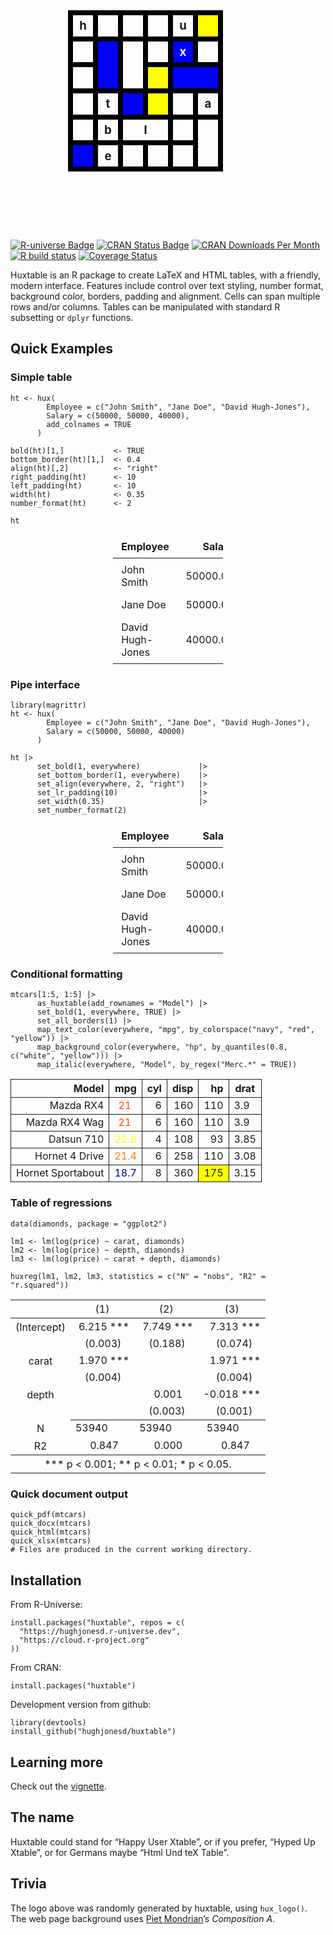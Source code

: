 <table class="huxtable" data-quarto-disable-processing="true"  style="width: 240pt; margin-left: auto; margin-right: auto; height: 240pt;" id="tab:logo">
<col style="width: 30pt"><col style="width: 30pt"><col style="width: 30pt"><col style="width: 30pt"><col style="width: 30pt"><col style="width: 30pt"><tbody>
<tr style="height: 30pt;">
<td class="huxtable-cell" style="text-align: center;  border-style: solid solid solid solid; border-width: 6pt 6pt 6pt 6pt; border-top-color: rgb(0, 0, 0);  border-right-color: rgb(0, 0, 0);  border-bottom-color: rgb(0, 0, 0);  border-left-color: rgb(0, 0, 0); padding: 4pt 4pt 4pt 4pt;  font-weight: bold;  font-family: -apple-system, BlinkMacSystemFont, 'Segoe UI', Roboto, 'Helvetica Neue', Arial, sans-serif; font-size: 14pt;">h</td><td class="huxtable-cell" style="text-align: center;  border-style: solid solid solid solid; border-width: 6pt 6pt 6pt 6pt; border-top-color: rgb(0, 0, 0);  border-right-color: rgb(0, 0, 0);  border-bottom-color: rgb(0, 0, 0);  border-left-color: rgb(0, 0, 0); padding: 4pt 4pt 4pt 4pt;  font-weight: bold;  font-family: -apple-system, BlinkMacSystemFont, 'Segoe UI', Roboto, 'Helvetica Neue', Arial, sans-serif; font-size: 14pt;">&nbsp;</td><td class="huxtable-cell" style="text-align: center;  border-style: solid solid solid solid; border-width: 6pt 6pt 6pt 6pt; border-top-color: rgb(0, 0, 0);  border-right-color: rgb(0, 0, 0);  border-bottom-color: rgb(0, 0, 0);  border-left-color: rgb(0, 0, 0); padding: 4pt 4pt 4pt 4pt;  font-weight: bold;  font-family: -apple-system, BlinkMacSystemFont, 'Segoe UI', Roboto, 'Helvetica Neue', Arial, sans-serif; font-size: 14pt;">&nbsp;</td><td class="huxtable-cell" style="text-align: center;  border-style: solid solid solid solid; border-width: 6pt 6pt 6pt 6pt; border-top-color: rgb(0, 0, 0);  border-right-color: rgb(0, 0, 0);  border-bottom-color: rgb(0, 0, 0);  border-left-color: rgb(0, 0, 0); padding: 4pt 4pt 4pt 4pt;  font-weight: bold;  font-family: -apple-system, BlinkMacSystemFont, 'Segoe UI', Roboto, 'Helvetica Neue', Arial, sans-serif; font-size: 14pt;">&nbsp;</td><td class="huxtable-cell" style="text-align: center;  border-style: solid solid solid solid; border-width: 6pt 6pt 6pt 6pt; border-top-color: rgb(0, 0, 0);  border-right-color: rgb(0, 0, 0);  border-bottom-color: rgb(0, 0, 0);  border-left-color: rgb(0, 0, 0); padding: 4pt 4pt 4pt 4pt;  font-weight: bold;  font-family: -apple-system, BlinkMacSystemFont, 'Segoe UI', Roboto, 'Helvetica Neue', Arial, sans-serif; font-size: 14pt;">u</td><td class="huxtable-cell" style="text-align: center;  border-style: solid solid solid solid; border-width: 6pt 6pt 6pt 6pt; border-top-color: rgb(0, 0, 0);  border-right-color: rgb(0, 0, 0);  border-bottom-color: rgb(0, 0, 0);  border-left-color: rgb(0, 0, 0); padding: 4pt 4pt 4pt 4pt; background-color: rgb(255, 255, 0); font-weight: bold;  font-family: -apple-system, BlinkMacSystemFont, 'Segoe UI', Roboto, 'Helvetica Neue', Arial, sans-serif; font-size: 14pt;"><span style="color: rgb(0, 0, 0);">&nbsp;</span></td></tr>
<tr style="height: 30pt;">
<td class="huxtable-cell" style="text-align: center;  border-style: solid solid solid solid; border-width: 6pt 6pt 6pt 6pt; border-top-color: rgb(0, 0, 0);  border-right-color: rgb(0, 0, 0);  border-bottom-color: rgb(0, 0, 0);  border-left-color: rgb(0, 0, 0); padding: 4pt 4pt 4pt 4pt;  font-weight: bold;  font-family: -apple-system, BlinkMacSystemFont, 'Segoe UI', Roboto, 'Helvetica Neue', Arial, sans-serif; font-size: 14pt;">&nbsp;</td><td class="huxtable-cell" rowspan="2" style="text-align: center;  border-style: solid solid solid solid; border-width: 6pt 6pt 6pt 6pt; border-top-color: rgb(0, 0, 0);  border-right-color: rgb(0, 0, 0);  border-bottom-color: rgb(0, 0, 0);  border-left-color: rgb(0, 0, 0); padding: 4pt 4pt 4pt 4pt; background-color: rgb(0, 0, 255); font-weight: bold;  font-family: -apple-system, BlinkMacSystemFont, 'Segoe UI', Roboto, 'Helvetica Neue', Arial, sans-serif; font-size: 14pt;"><span style="color: rgb(255, 255, 255);">&nbsp;</span></td><td class="huxtable-cell" rowspan="2" style="text-align: center;  border-style: solid solid solid solid; border-width: 6pt 6pt 6pt 6pt; border-top-color: rgb(0, 0, 0);  border-right-color: rgb(0, 0, 0);  border-bottom-color: rgb(0, 0, 0);  border-left-color: rgb(0, 0, 0); padding: 4pt 4pt 4pt 4pt;  font-weight: bold;  font-family: -apple-system, BlinkMacSystemFont, 'Segoe UI', Roboto, 'Helvetica Neue', Arial, sans-serif; font-size: 14pt;">&nbsp;</td><td class="huxtable-cell" style="text-align: center;  border-style: solid solid solid solid; border-width: 6pt 6pt 6pt 6pt; border-top-color: rgb(0, 0, 0);  border-right-color: rgb(0, 0, 0);  border-bottom-color: rgb(0, 0, 0);  border-left-color: rgb(0, 0, 0); padding: 4pt 4pt 4pt 4pt;  font-weight: bold;  font-family: -apple-system, BlinkMacSystemFont, 'Segoe UI', Roboto, 'Helvetica Neue', Arial, sans-serif; font-size: 14pt;">&nbsp;</td><td class="huxtable-cell" style="text-align: center;  border-style: solid solid solid solid; border-width: 6pt 6pt 6pt 6pt; border-top-color: rgb(0, 0, 0);  border-right-color: rgb(0, 0, 0);  border-bottom-color: rgb(0, 0, 0);  border-left-color: rgb(0, 0, 0); padding: 4pt 4pt 4pt 4pt; background-color: rgb(0, 0, 255); font-weight: bold;  font-family: -apple-system, BlinkMacSystemFont, 'Segoe UI', Roboto, 'Helvetica Neue', Arial, sans-serif; font-size: 14pt;"><span style="color: rgb(255, 255, 255);">x</span></td><td class="huxtable-cell" style="text-align: center;  border-style: solid solid solid solid; border-width: 6pt 6pt 6pt 6pt; border-top-color: rgb(0, 0, 0);  border-right-color: rgb(0, 0, 0);  border-bottom-color: rgb(0, 0, 0);  border-left-color: rgb(0, 0, 0); padding: 4pt 4pt 4pt 4pt;  font-weight: bold;  font-family: -apple-system, BlinkMacSystemFont, 'Segoe UI', Roboto, 'Helvetica Neue', Arial, sans-serif; font-size: 14pt;">&nbsp;</td></tr>
<tr style="height: 30pt;">
<td class="huxtable-cell" style="text-align: center;  border-style: solid solid solid solid; border-width: 6pt 6pt 6pt 6pt; border-top-color: rgb(0, 0, 0);  border-right-color: rgb(0, 0, 0);  border-bottom-color: rgb(0, 0, 0);  border-left-color: rgb(0, 0, 0); padding: 4pt 4pt 4pt 4pt;  font-weight: bold;  font-family: -apple-system, BlinkMacSystemFont, 'Segoe UI', Roboto, 'Helvetica Neue', Arial, sans-serif; font-size: 14pt;">&nbsp;</td><td class="huxtable-cell" style="text-align: center;  border-style: solid solid solid solid; border-width: 6pt 6pt 6pt 6pt; border-top-color: rgb(0, 0, 0);  border-right-color: rgb(0, 0, 0);  border-bottom-color: rgb(0, 0, 0);  border-left-color: rgb(0, 0, 0); padding: 4pt 4pt 4pt 4pt; background-color: rgb(255, 255, 0); font-weight: bold;  font-family: -apple-system, BlinkMacSystemFont, 'Segoe UI', Roboto, 'Helvetica Neue', Arial, sans-serif; font-size: 14pt;"><span style="color: rgb(0, 0, 0);">&nbsp;</span></td><td class="huxtable-cell" colspan="2" style="text-align: center;  border-style: solid solid solid solid; border-width: 6pt 6pt 6pt 6pt; border-top-color: rgb(0, 0, 0);  border-right-color: rgb(0, 0, 0);  border-bottom-color: rgb(0, 0, 0);  border-left-color: rgb(0, 0, 0); padding: 4pt 4pt 4pt 4pt; background-color: rgb(0, 0, 255); font-weight: bold;  font-family: -apple-system, BlinkMacSystemFont, 'Segoe UI', Roboto, 'Helvetica Neue', Arial, sans-serif; font-size: 14pt;"><span style="color: rgb(255, 255, 255);">&nbsp;</span></td></tr>
<tr style="height: 30pt;">
<td class="huxtable-cell" style="text-align: center;  border-style: solid solid solid solid; border-width: 6pt 6pt 6pt 6pt; border-top-color: rgb(0, 0, 0);  border-right-color: rgb(0, 0, 0);  border-bottom-color: rgb(0, 0, 0);  border-left-color: rgb(0, 0, 0); padding: 4pt 4pt 4pt 4pt;  font-weight: bold;  font-family: -apple-system, BlinkMacSystemFont, 'Segoe UI', Roboto, 'Helvetica Neue', Arial, sans-serif; font-size: 14pt;">&nbsp;</td><td class="huxtable-cell" style="text-align: center;  border-style: solid solid solid solid; border-width: 6pt 6pt 6pt 6pt; border-top-color: rgb(0, 0, 0);  border-right-color: rgb(0, 0, 0);  border-bottom-color: rgb(0, 0, 0);  border-left-color: rgb(0, 0, 0); padding: 4pt 4pt 4pt 4pt;  font-weight: bold;  font-family: -apple-system, BlinkMacSystemFont, 'Segoe UI', Roboto, 'Helvetica Neue', Arial, sans-serif; font-size: 14pt;">t</td><td class="huxtable-cell" style="text-align: center;  border-style: solid solid solid solid; border-width: 6pt 6pt 6pt 6pt; border-top-color: rgb(0, 0, 0);  border-right-color: rgb(0, 0, 0);  border-bottom-color: rgb(0, 0, 0);  border-left-color: rgb(0, 0, 0); padding: 4pt 4pt 4pt 4pt; background-color: rgb(0, 0, 255); font-weight: bold;  font-family: -apple-system, BlinkMacSystemFont, 'Segoe UI', Roboto, 'Helvetica Neue', Arial, sans-serif; font-size: 14pt;"><span style="color: rgb(255, 255, 255);">&nbsp;</span></td><td class="huxtable-cell" style="text-align: center;  border-style: solid solid solid solid; border-width: 6pt 6pt 6pt 6pt; border-top-color: rgb(0, 0, 0);  border-right-color: rgb(0, 0, 0);  border-bottom-color: rgb(0, 0, 0);  border-left-color: rgb(0, 0, 0); padding: 4pt 4pt 4pt 4pt; background-color: rgb(255, 255, 0); font-weight: bold;  font-family: -apple-system, BlinkMacSystemFont, 'Segoe UI', Roboto, 'Helvetica Neue', Arial, sans-serif; font-size: 14pt;"><span style="color: rgb(0, 0, 0);">&nbsp;</span></td><td class="huxtable-cell" style="text-align: center;  border-style: solid solid solid solid; border-width: 6pt 6pt 6pt 6pt; border-top-color: rgb(0, 0, 0);  border-right-color: rgb(0, 0, 0);  border-bottom-color: rgb(0, 0, 0);  border-left-color: rgb(0, 0, 0); padding: 4pt 4pt 4pt 4pt;  font-weight: bold;  font-family: -apple-system, BlinkMacSystemFont, 'Segoe UI', Roboto, 'Helvetica Neue', Arial, sans-serif; font-size: 14pt;">&nbsp;</td><td class="huxtable-cell" style="text-align: center;  border-style: solid solid solid solid; border-width: 6pt 6pt 6pt 6pt; border-top-color: rgb(0, 0, 0);  border-right-color: rgb(0, 0, 0);  border-bottom-color: rgb(0, 0, 0);  border-left-color: rgb(0, 0, 0); padding: 4pt 4pt 4pt 4pt;  font-weight: bold;  font-family: -apple-system, BlinkMacSystemFont, 'Segoe UI', Roboto, 'Helvetica Neue', Arial, sans-serif; font-size: 14pt;">a</td></tr>
<tr style="height: 30pt;">
<td class="huxtable-cell" style="text-align: center;  border-style: solid solid solid solid; border-width: 6pt 6pt 6pt 6pt; border-top-color: rgb(0, 0, 0);  border-right-color: rgb(0, 0, 0);  border-bottom-color: rgb(0, 0, 0);  border-left-color: rgb(0, 0, 0); padding: 4pt 4pt 4pt 4pt;  font-weight: bold;  font-family: -apple-system, BlinkMacSystemFont, 'Segoe UI', Roboto, 'Helvetica Neue', Arial, sans-serif; font-size: 14pt;">&nbsp;</td><td class="huxtable-cell" style="text-align: center;  border-style: solid solid solid solid; border-width: 6pt 6pt 6pt 6pt; border-top-color: rgb(0, 0, 0);  border-right-color: rgb(0, 0, 0);  border-bottom-color: rgb(0, 0, 0);  border-left-color: rgb(0, 0, 0); padding: 4pt 4pt 4pt 4pt;  font-weight: bold;  font-family: -apple-system, BlinkMacSystemFont, 'Segoe UI', Roboto, 'Helvetica Neue', Arial, sans-serif; font-size: 14pt;">b</td><td class="huxtable-cell" colspan="2" style="text-align: center;  border-style: solid solid solid solid; border-width: 6pt 6pt 6pt 6pt; border-top-color: rgb(0, 0, 0);  border-right-color: rgb(0, 0, 0);  border-bottom-color: rgb(0, 0, 0);  border-left-color: rgb(0, 0, 0); padding: 4pt 4pt 4pt 4pt;  font-weight: bold;  font-family: -apple-system, BlinkMacSystemFont, 'Segoe UI', Roboto, 'Helvetica Neue', Arial, sans-serif; font-size: 14pt;">l</td><td class="huxtable-cell" style="text-align: center;  border-style: solid solid solid solid; border-width: 6pt 6pt 6pt 6pt; border-top-color: rgb(0, 0, 0);  border-right-color: rgb(0, 0, 0);  border-bottom-color: rgb(0, 0, 0);  border-left-color: rgb(0, 0, 0); padding: 4pt 4pt 4pt 4pt;  font-weight: bold;  font-family: -apple-system, BlinkMacSystemFont, 'Segoe UI', Roboto, 'Helvetica Neue', Arial, sans-serif; font-size: 14pt;">&nbsp;</td><td class="huxtable-cell" rowspan="2" style="text-align: center;  border-style: solid solid solid solid; border-width: 6pt 6pt 6pt 6pt; border-top-color: rgb(0, 0, 0);  border-right-color: rgb(0, 0, 0);  border-bottom-color: rgb(0, 0, 0);  border-left-color: rgb(0, 0, 0); padding: 4pt 4pt 4pt 4pt;  font-weight: bold;  font-family: -apple-system, BlinkMacSystemFont, 'Segoe UI', Roboto, 'Helvetica Neue', Arial, sans-serif; font-size: 14pt;">&nbsp;</td></tr>
<tr style="height: 30pt;">
<td class="huxtable-cell" style="text-align: center;  border-style: solid solid solid solid; border-width: 6pt 6pt 6pt 6pt; border-top-color: rgb(0, 0, 0);  border-right-color: rgb(0, 0, 0);  border-bottom-color: rgb(0, 0, 0);  border-left-color: rgb(0, 0, 0); padding: 4pt 4pt 4pt 4pt; background-color: rgb(0, 0, 255); font-weight: bold;  font-family: -apple-system, BlinkMacSystemFont, 'Segoe UI', Roboto, 'Helvetica Neue', Arial, sans-serif; font-size: 14pt;"><span style="color: rgb(255, 255, 255);">&nbsp;</span></td><td class="huxtable-cell" style="text-align: center;  border-style: solid solid solid solid; border-width: 6pt 6pt 6pt 6pt; border-top-color: rgb(0, 0, 0);  border-right-color: rgb(0, 0, 0);  border-bottom-color: rgb(0, 0, 0);  border-left-color: rgb(0, 0, 0); padding: 4pt 4pt 4pt 4pt;  font-weight: bold;  font-family: -apple-system, BlinkMacSystemFont, 'Segoe UI', Roboto, 'Helvetica Neue', Arial, sans-serif; font-size: 14pt;">e</td><td class="huxtable-cell" style="text-align: center;  border-style: solid solid solid solid; border-width: 6pt 6pt 6pt 6pt; border-top-color: rgb(0, 0, 0);  border-right-color: rgb(0, 0, 0);  border-bottom-color: rgb(0, 0, 0);  border-left-color: rgb(0, 0, 0); padding: 4pt 4pt 4pt 4pt;  font-weight: bold;  font-family: -apple-system, BlinkMacSystemFont, 'Segoe UI', Roboto, 'Helvetica Neue', Arial, sans-serif; font-size: 14pt;">&nbsp;</td><td class="huxtable-cell" style="text-align: center;  border-style: solid solid solid solid; border-width: 6pt 6pt 6pt 6pt; border-top-color: rgb(0, 0, 0);  border-right-color: rgb(0, 0, 0);  border-bottom-color: rgb(0, 0, 0);  border-left-color: rgb(0, 0, 0); padding: 4pt 4pt 4pt 4pt;  font-weight: bold;  font-family: -apple-system, BlinkMacSystemFont, 'Segoe UI', Roboto, 'Helvetica Neue', Arial, sans-serif; font-size: 14pt;">&nbsp;</td><td class="huxtable-cell" style="text-align: center;  border-style: solid solid solid solid; border-width: 6pt 6pt 6pt 6pt; border-top-color: rgb(0, 0, 0);  border-right-color: rgb(0, 0, 0);  border-bottom-color: rgb(0, 0, 0);  border-left-color: rgb(0, 0, 0); padding: 4pt 4pt 4pt 4pt;  font-weight: bold;  font-family: -apple-system, BlinkMacSystemFont, 'Segoe UI', Roboto, 'Helvetica Neue', Arial, sans-serif; font-size: 14pt;">&nbsp;</td></tr>
</tbody>
</table>

<br>

<!-- badges: start -->

[![R-universe
Badge](https://hughjonesd.r-universe.dev/badges/huxtable)](https://hughjonesd.r-universe.dev/huxtable)
[![CRAN Status
Badge](https://www.r-pkg.org/badges/version/huxtable)](https://cran.r-project.org/package=huxtable)
[![CRAN Downloads Per
Month](https://cranlogs.r-pkg.org/badges/huxtable)](https://CRAN.R-project.org/package=huxtable)
[![R build
status](https://github.com/hughjonesd/huxtable/workflows/R-CMD-check/badge.svg)](https://github.com/hughjonesd/huxtable/actions)
[![Coverage
Status](https://img.shields.io/codecov/c/github/hughjonesd/huxtable/master.svg)](https://app.codecov.io/github/hughjonesd/huxtable?branch=master)
<!-- badges: end -->

Huxtable is an R package to create LaTeX and HTML tables, with a
friendly, modern interface. Features include control over text styling,
number format, background color, borders, padding and alignment. Cells
can span multiple rows and/or columns. Tables can be manipulated with
standard R subsetting or `dplyr` functions.

## Quick Examples

### Simple table

    ht <- hux(
            Employee = c("John Smith", "Jane Doe", "David Hugh-Jones"),
            Salary = c(50000, 50000, 40000),
            add_colnames = TRUE
          )

    bold(ht)[1,]           <- TRUE
    bottom_border(ht)[1,]  <- 0.4
    align(ht)[,2]          <- "right"
    right_padding(ht)      <- 10
    left_padding(ht)       <- 10
    width(ht)              <- 0.35
    number_format(ht)      <- 2

    ht

<table class="huxtable" data-quarto-disable-processing="true"  style="width: 35%; margin-left: auto; margin-right: auto;" id="tab:simple-table">
<col><col><thead>
<tr>
<th class="huxtable-cell huxtable-header" style="border-style: solid solid solid solid; border-width: 0pt 0pt 0.4pt 0pt;    padding: 6pt 10pt 6pt 10pt;">Employee</th><th class="huxtable-cell huxtable-header" style="text-align: right;  border-style: solid solid solid solid; border-width: 0pt 0pt 0.4pt 0pt;    padding: 6pt 10pt 6pt 10pt;">Salary</th></tr>
</thead>
<tbody>
<tr>
<td class="huxtable-cell" style="border-style: solid solid solid solid; border-width: 0.4pt 0pt 0pt 0pt;    padding: 6pt 10pt 6pt 10pt;">John Smith</td><td class="huxtable-cell" style="text-align: right;  border-style: solid solid solid solid; border-width: 0.4pt 0pt 0pt 0pt;    padding: 6pt 10pt 6pt 10pt;">50000.00</td></tr>
<tr>
<td class="huxtable-cell" style="border-style: solid solid solid solid; border-width: 0pt 0pt 0pt 0pt;    padding: 6pt 10pt 6pt 10pt;">Jane Doe</td><td class="huxtable-cell" style="text-align: right;  border-style: solid solid solid solid; border-width: 0pt 0pt 0pt 0pt;    padding: 6pt 10pt 6pt 10pt;">50000.00</td></tr>
<tr>
<td class="huxtable-cell" style="border-style: solid solid solid solid; border-width: 0pt 0pt 0pt 0pt;    padding: 6pt 10pt 6pt 10pt;">David Hugh-Jones</td><td class="huxtable-cell" style="text-align: right;  border-style: solid solid solid solid; border-width: 0pt 0pt 0pt 0pt;    padding: 6pt 10pt 6pt 10pt;">40000.00</td></tr>
</tbody>
</table>

### Pipe interface

    library(magrittr)
    ht <- hux(
            Employee = c("John Smith", "Jane Doe", "David Hugh-Jones"),
            Salary = c(50000, 50000, 40000)
          )

    ht |>
          set_bold(1, everywhere)             |>
          set_bottom_border(1, everywhere)    |>
          set_align(everywhere, 2, "right")   |>
          set_lr_padding(10)                  |>
          set_width(0.35)                     |>
          set_number_format(2)

<table class="huxtable" data-quarto-disable-processing="true"  style="width: 35%; margin-left: auto; margin-right: auto;" id="tab:pipe-interface">
<col><col><thead>
<tr>
<th class="huxtable-cell huxtable-header" style="border-style: solid solid solid solid; border-width: 0pt 0pt 0.4pt 0pt;    padding: 6pt 10pt 6pt 10pt;">Employee</th><th class="huxtable-cell huxtable-header" style="text-align: right;  border-style: solid solid solid solid; border-width: 0pt 0pt 0.4pt 0pt;    padding: 6pt 10pt 6pt 10pt;">Salary</th></tr>
</thead>
<tbody>
<tr>
<td class="huxtable-cell" style="border-style: solid solid solid solid; border-width: 0.4pt 0pt 0pt 0pt;    padding: 6pt 10pt 6pt 10pt;">John Smith</td><td class="huxtable-cell" style="text-align: right;  border-style: solid solid solid solid; border-width: 0.4pt 0pt 0pt 0pt;    padding: 6pt 10pt 6pt 10pt;">50000.00</td></tr>
<tr>
<td class="huxtable-cell" style="border-style: solid solid solid solid; border-width: 0pt 0pt 0pt 0pt;    padding: 6pt 10pt 6pt 10pt;">Jane Doe</td><td class="huxtable-cell" style="text-align: right;  border-style: solid solid solid solid; border-width: 0pt 0pt 0pt 0pt;    padding: 6pt 10pt 6pt 10pt;">50000.00</td></tr>
<tr>
<td class="huxtable-cell" style="border-style: solid solid solid solid; border-width: 0pt 0pt 0pt 0pt;    padding: 6pt 10pt 6pt 10pt;">David Hugh-Jones</td><td class="huxtable-cell" style="text-align: right;  border-style: solid solid solid solid; border-width: 0pt 0pt 0pt 0pt;    padding: 6pt 10pt 6pt 10pt;">40000.00</td></tr>
</tbody>
</table>

### Conditional formatting

    mtcars[1:5, 1:5] |>
          as_huxtable(add_rownames = "Model") |>
          set_bold(1, everywhere, TRUE) |>
          set_all_borders(1) |>
          map_text_color(everywhere, "mpg", by_colorspace("navy", "red", "yellow")) |>
          map_background_color(everywhere, "hp", by_quantiles(0.8, c("white", "yellow"))) |>
          map_italic(everywhere, "Model", by_regex("Merc.*" = TRUE))

<table class="huxtable" data-quarto-disable-processing="true"  style="margin-left: auto; margin-right: auto;" id="tab:conditional-formatting">
<col><col><col><col><col><col><thead>
<tr>
<th class="huxtable-cell huxtable-header" style="text-align: right;  border-style: solid solid solid solid; border-width: 1pt 1pt 1pt 1pt;">Model</th><th class="huxtable-cell huxtable-header" style="text-align: right;  border-style: solid solid solid solid; border-width: 1pt 1pt 1pt 1pt;">mpg</th><th class="huxtable-cell huxtable-header" style="text-align: right;  border-style: solid solid solid solid; border-width: 1pt 1pt 1pt 1pt;">cyl</th><th class="huxtable-cell huxtable-header" style="text-align: right;  border-style: solid solid solid solid; border-width: 1pt 1pt 1pt 1pt;">disp</th><th class="huxtable-cell huxtable-header" style="text-align: right;  border-style: solid solid solid solid; border-width: 1pt 1pt 1pt 1pt;">hp</th><th class="huxtable-cell huxtable-header" style="border-style: solid solid solid solid; border-width: 1pt 1pt 1pt 1pt;">drat</th></tr>
</thead>
<tbody>
<tr>
<td class="huxtable-cell" style="text-align: right;  border-style: solid solid solid solid; border-width: 1pt 1pt 1pt 1pt;">Mazda RX4</td><td class="huxtable-cell" style="text-align: right;  border-style: solid solid solid solid; border-width: 1pt 1pt 1pt 1pt;"><span style="color: rgb(255, 72, 0);">21&nbsp;&nbsp;</span></td><td class="huxtable-cell" style="text-align: right;  border-style: solid solid solid solid; border-width: 1pt 1pt 1pt 1pt;">6</td><td class="huxtable-cell" style="text-align: right;  border-style: solid solid solid solid; border-width: 1pt 1pt 1pt 1pt;">160</td><td class="huxtable-cell" style="text-align: right;  border-style: solid solid solid solid; border-width: 1pt 1pt 1pt 1pt;     background-color: rgb(255, 255, 255);">110</td><td class="huxtable-cell" style="border-style: solid solid solid solid; border-width: 1pt 1pt 1pt 1pt;">3.9</td></tr>
<tr>
<td class="huxtable-cell" style="text-align: right;  border-style: solid solid solid solid; border-width: 1pt 1pt 1pt 1pt;">Mazda RX4 Wag</td><td class="huxtable-cell" style="text-align: right;  border-style: solid solid solid solid; border-width: 1pt 1pt 1pt 1pt;"><span style="color: rgb(255, 72, 0);">21&nbsp;&nbsp;</span></td><td class="huxtable-cell" style="text-align: right;  border-style: solid solid solid solid; border-width: 1pt 1pt 1pt 1pt;">6</td><td class="huxtable-cell" style="text-align: right;  border-style: solid solid solid solid; border-width: 1pt 1pt 1pt 1pt;">160</td><td class="huxtable-cell" style="text-align: right;  border-style: solid solid solid solid; border-width: 1pt 1pt 1pt 1pt;     background-color: rgb(255, 255, 255);">110</td><td class="huxtable-cell" style="border-style: solid solid solid solid; border-width: 1pt 1pt 1pt 1pt;">3.9</td></tr>
<tr>
<td class="huxtable-cell" style="text-align: right;  border-style: solid solid solid solid; border-width: 1pt 1pt 1pt 1pt;">Datsun 710</td><td class="huxtable-cell" style="text-align: right;  border-style: solid solid solid solid; border-width: 1pt 1pt 1pt 1pt;"><span style="color: rgb(255, 255, 0);">22.8</span></td><td class="huxtable-cell" style="text-align: right;  border-style: solid solid solid solid; border-width: 1pt 1pt 1pt 1pt;">4</td><td class="huxtable-cell" style="text-align: right;  border-style: solid solid solid solid; border-width: 1pt 1pt 1pt 1pt;">108</td><td class="huxtable-cell" style="text-align: right;  border-style: solid solid solid solid; border-width: 1pt 1pt 1pt 1pt;     background-color: rgb(255, 255, 255);">93</td><td class="huxtable-cell" style="border-style: solid solid solid solid; border-width: 1pt 1pt 1pt 1pt;">3.85</td></tr>
<tr>
<td class="huxtable-cell" style="text-align: right;  border-style: solid solid solid solid; border-width: 1pt 1pt 1pt 1pt;">Hornet 4 Drive</td><td class="huxtable-cell" style="text-align: right;  border-style: solid solid solid solid; border-width: 1pt 1pt 1pt 1pt;"><span style="color: rgb(255, 123, 0);">21.4</span></td><td class="huxtable-cell" style="text-align: right;  border-style: solid solid solid solid; border-width: 1pt 1pt 1pt 1pt;">6</td><td class="huxtable-cell" style="text-align: right;  border-style: solid solid solid solid; border-width: 1pt 1pt 1pt 1pt;">258</td><td class="huxtable-cell" style="text-align: right;  border-style: solid solid solid solid; border-width: 1pt 1pt 1pt 1pt;     background-color: rgb(255, 255, 255);">110</td><td class="huxtable-cell" style="border-style: solid solid solid solid; border-width: 1pt 1pt 1pt 1pt;">3.08</td></tr>
<tr>
<td class="huxtable-cell" style="text-align: right;  border-style: solid solid solid solid; border-width: 1pt 1pt 1pt 1pt;">Hornet Sportabout</td><td class="huxtable-cell" style="text-align: right;  border-style: solid solid solid solid; border-width: 1pt 1pt 1pt 1pt;"><span style="color: rgb(0, 0, 128);">18.7</span></td><td class="huxtable-cell" style="text-align: right;  border-style: solid solid solid solid; border-width: 1pt 1pt 1pt 1pt;">8</td><td class="huxtable-cell" style="text-align: right;  border-style: solid solid solid solid; border-width: 1pt 1pt 1pt 1pt;">360</td><td class="huxtable-cell" style="text-align: right;  border-style: solid solid solid solid; border-width: 1pt 1pt 1pt 1pt;     background-color: rgb(255, 255, 0);">175</td><td class="huxtable-cell" style="border-style: solid solid solid solid; border-width: 1pt 1pt 1pt 1pt;">3.15</td></tr>
</tbody>
</table>

### Table of regressions

    data(diamonds, package = "ggplot2")

    lm1 <- lm(log(price) ~ carat, diamonds)
    lm2 <- lm(log(price) ~ depth, diamonds)
    lm3 <- lm(log(price) ~ carat + depth, diamonds)

    huxreg(lm1, lm2, lm3, statistics = c("N" = "nobs", "R2" = "r.squared"))

<table class="huxtable" data-quarto-disable-processing="true"  style="margin-left: auto; margin-right: auto;" id="tab:regression-table">
<col><col><col><col><thead>
<tr>
<th class="huxtable-cell huxtable-header" style="text-align: center;  border-style: solid solid solid solid; border-width: 0.8pt 0pt 0pt 0pt;      font-weight: normal;"></th><th class="huxtable-cell huxtable-header" style="text-align: center;  border-style: solid solid solid solid; border-width: 0.8pt 0pt 0.4pt 0pt;      font-weight: normal;">(1)</th><th class="huxtable-cell huxtable-header" style="text-align: center;  border-style: solid solid solid solid; border-width: 0.8pt 0pt 0.4pt 0pt;      font-weight: normal;">(2)</th><th class="huxtable-cell huxtable-header" style="text-align: center;  border-style: solid solid solid solid; border-width: 0.8pt 0pt 0.4pt 0pt;      font-weight: normal;">(3)</th></tr>
</thead>
<tbody>
<tr>
<th class="huxtable-cell huxtable-header" style="border-style: solid solid solid solid; border-width: 0pt 0pt 0pt 0pt;      font-weight: normal;">(Intercept)</th><td class="huxtable-cell" style="text-align: right;  border-style: solid solid solid solid; border-width: 0.4pt 0pt 0pt 0pt;">6.215 ***</td><td class="huxtable-cell" style="text-align: right;  border-style: solid solid solid solid; border-width: 0.4pt 0pt 0pt 0pt;">7.749 ***</td><td class="huxtable-cell" style="text-align: right;  border-style: solid solid solid solid; border-width: 0.4pt 0pt 0pt 0pt;">7.313 ***</td></tr>
<tr>
<th class="huxtable-cell huxtable-header" style="border-style: solid solid solid solid; border-width: 0pt 0pt 0pt 0pt;      font-weight: normal;"></th><td class="huxtable-cell" style="text-align: right;  border-style: solid solid solid solid; border-width: 0pt 0pt 0pt 0pt;">(0.003)&nbsp;&nbsp;&nbsp;</td><td class="huxtable-cell" style="text-align: right;  border-style: solid solid solid solid; border-width: 0pt 0pt 0pt 0pt;">(0.188)&nbsp;&nbsp;&nbsp;</td><td class="huxtable-cell" style="text-align: right;  border-style: solid solid solid solid; border-width: 0pt 0pt 0pt 0pt;">(0.074)&nbsp;&nbsp;&nbsp;</td></tr>
<tr>
<th class="huxtable-cell huxtable-header" style="border-style: solid solid solid solid; border-width: 0pt 0pt 0pt 0pt;      font-weight: normal;">carat</th><td class="huxtable-cell" style="text-align: right;  border-style: solid solid solid solid; border-width: 0pt 0pt 0pt 0pt;">1.970 ***</td><td class="huxtable-cell" style="text-align: right;  border-style: solid solid solid solid; border-width: 0pt 0pt 0pt 0pt;">&nbsp;&nbsp;&nbsp;&nbsp;&nbsp;&nbsp;&nbsp;&nbsp;</td><td class="huxtable-cell" style="text-align: right;  border-style: solid solid solid solid; border-width: 0pt 0pt 0pt 0pt;">1.971 ***</td></tr>
<tr>
<th class="huxtable-cell huxtable-header" style="border-style: solid solid solid solid; border-width: 0pt 0pt 0pt 0pt;      font-weight: normal;"></th><td class="huxtable-cell" style="text-align: right;  border-style: solid solid solid solid; border-width: 0pt 0pt 0pt 0pt;">(0.004)&nbsp;&nbsp;&nbsp;</td><td class="huxtable-cell" style="text-align: right;  border-style: solid solid solid solid; border-width: 0pt 0pt 0pt 0pt;">&nbsp;&nbsp;&nbsp;&nbsp;&nbsp;&nbsp;&nbsp;&nbsp;</td><td class="huxtable-cell" style="text-align: right;  border-style: solid solid solid solid; border-width: 0pt 0pt 0pt 0pt;">(0.004)&nbsp;&nbsp;&nbsp;</td></tr>
<tr>
<th class="huxtable-cell huxtable-header" style="border-style: solid solid solid solid; border-width: 0pt 0pt 0pt 0pt;      font-weight: normal;">depth</th><td class="huxtable-cell" style="text-align: right;  border-style: solid solid solid solid; border-width: 0pt 0pt 0pt 0pt;">&nbsp;&nbsp;&nbsp;&nbsp;&nbsp;&nbsp;&nbsp;&nbsp;</td><td class="huxtable-cell" style="text-align: right;  border-style: solid solid solid solid; border-width: 0pt 0pt 0pt 0pt;">0.001&nbsp;&nbsp;&nbsp;&nbsp;</td><td class="huxtable-cell" style="text-align: right;  border-style: solid solid solid solid; border-width: 0pt 0pt 0pt 0pt;">-0.018 ***</td></tr>
<tr>
<th class="huxtable-cell huxtable-header" style="border-style: solid solid solid solid; border-width: 0pt 0pt 0pt 0pt;      font-weight: normal;"></th><td class="huxtable-cell" style="text-align: right;  border-style: solid solid solid solid; border-width: 0pt 0pt 0.4pt 0pt;">&nbsp;&nbsp;&nbsp;&nbsp;&nbsp;&nbsp;&nbsp;&nbsp;</td><td class="huxtable-cell" style="text-align: right;  border-style: solid solid solid solid; border-width: 0pt 0pt 0.4pt 0pt;">(0.003)&nbsp;&nbsp;&nbsp;</td><td class="huxtable-cell" style="text-align: right;  border-style: solid solid solid solid; border-width: 0pt 0pt 0.4pt 0pt;">(0.001)&nbsp;&nbsp;&nbsp;</td></tr>
<tr>
<th class="huxtable-cell huxtable-header" style="border-style: solid solid solid solid; border-width: 0pt 0pt 0pt 0pt;      font-weight: normal;">N</th><td class="huxtable-cell" style="text-align: right;  border-style: solid solid solid solid; border-width: 0.4pt 0pt 0pt 0pt;">53940&nbsp;&nbsp;&nbsp;&nbsp;&nbsp;&nbsp;&nbsp;&nbsp;</td><td class="huxtable-cell" style="text-align: right;  border-style: solid solid solid solid; border-width: 0.4pt 0pt 0pt 0pt;">53940&nbsp;&nbsp;&nbsp;&nbsp;&nbsp;&nbsp;&nbsp;&nbsp;</td><td class="huxtable-cell" style="text-align: right;  border-style: solid solid solid solid; border-width: 0.4pt 0pt 0pt 0pt;">53940&nbsp;&nbsp;&nbsp;&nbsp;&nbsp;&nbsp;&nbsp;&nbsp;</td></tr>
<tr>
<th class="huxtable-cell huxtable-header" style="border-style: solid solid solid solid; border-width: 0pt 0pt 0.8pt 0pt;      font-weight: normal;">R2</th><td class="huxtable-cell" style="text-align: right;  border-style: solid solid solid solid; border-width: 0pt 0pt 0.8pt 0pt;">0.847&nbsp;&nbsp;&nbsp;&nbsp;</td><td class="huxtable-cell" style="text-align: right;  border-style: solid solid solid solid; border-width: 0pt 0pt 0.8pt 0pt;">0.000&nbsp;&nbsp;&nbsp;&nbsp;</td><td class="huxtable-cell" style="text-align: right;  border-style: solid solid solid solid; border-width: 0pt 0pt 0.8pt 0pt;">0.847&nbsp;&nbsp;&nbsp;&nbsp;</td></tr>
<tr>
<th class="huxtable-cell huxtable-header" colspan="4" style="border-style: solid solid solid solid; border-width: 0.8pt 0pt 0pt 0pt;      font-weight: normal;">*** p &lt; 0.001; ** p &lt; 0.01; * p &lt; 0.05.</th></tr>
</tbody>
</table>

### Quick document output

    quick_pdf(mtcars)
    quick_docx(mtcars)
    quick_html(mtcars)
    quick_xlsx(mtcars)
    # Files are produced in the current working directory.

## Installation

From R-Universe:

    install.packages("huxtable", repos = c(
      "https://hughjonesd.r-universe.dev",
      "https://cloud.r-project.org"
    ))

From CRAN:

    install.packages("huxtable")

Development version from github:

    library(devtools)
    install_github("hughjonesd/huxtable")

## Learning more

Check out the [vignette](articles/huxtable.html).

## The name

Huxtable could stand for “Happy User Xtable”, or if you prefer, “Hyped
Up Xtable”, or for Germans maybe “Html Und teX Table”.

## Trivia

The logo above was randomly generated by huxtable, using `hux_logo()`.
The web page background uses [Piet
Mondrian](https://en.wikipedia.org/wiki/Piet_Mondrian)’s *Composition
A*.
